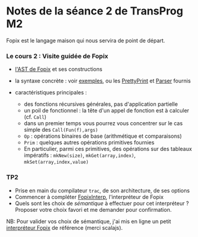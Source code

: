 Notes de la séance 2 de TransProg M2
====================================

Fopix est le langage maison qui nous servira de point de départ. 

### Le cours 2 : Visite guidée de Fopix ###

 - [l'AST de Fopix](../src/main/scala/trac/fopix/FopixAST.scala) et ses constructions

 - la syntaxe concrète : voir [exemples](../examples), ou les [PrettyPrint](../src/main/scala/trac/fopix/FopixPP.scala) et [Parser](../src/main/scala/trac/fopix/FopixParser.scala) fournis

 - caractéristiques principales :
   - des fonctions récursives générales, pas d'application partielle
   - un poil de fonctionnel : la tête d'un appel de fonction est à calculer (cf. `Call`)
   - dans un premier temps vous pourrez vous concentrer sur le cas simple des `Call(Fun(f),args)`
   - `Op` : opérations binaires de base (arithmétique et comparaisons)
   - `Prim` : quelques autres opérations primitives fournies
   - En particulier, parmi ces primitives, des opérations sur des tableaux impératifs : `mkNew(size)`, `mkGet(array,index)`, `mkSet(array,index,value)`

### TP2 ###

 - Prise en main du compilateur `trac`, de son architecture, de ses options
 - Commencer à compléter [FopixInterp](../src/main/scala/trac/fopix/FopixInterp.scala), l'interpréteur de Fopix
 - Quels sont les choix de *sémantique* à effectuer pour cet interpréteur ? Proposer votre choix favori et me demander pour confirmation.

NB: Pour valider vos choix de sémantique, j'ai mis en ligne un petit [interpréteur Fopix](http://www.irif.fr/~letouzey/fopix-interp) de référence (merci scalajs).
